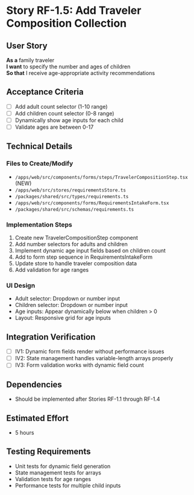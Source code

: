 # Story RF-1.5: Add Traveler Composition Collection

## User Story
**As a** family traveler  
**I want** to specify the number and ages of children  
**So that** I receive age-appropriate activity recommendations

## Acceptance Criteria
- [ ] Add adult count selector (1-10 range)
- [ ] Add children count selector (0-8 range)
- [ ] Dynamically show age inputs for each child
- [ ] Validate ages are between 0-17

## Technical Details

### Files to Create/Modify
- `/apps/web/src/components/forms/steps/TravelerCompositionStep.tsx` (NEW)
- `/apps/web/src/stores/requirementsStore.ts`
- `/packages/shared/src/types/requirements.ts`
- `/apps/web/src/components/forms/RequirementsIntakeForm.tsx`
- `/packages/shared/src/schemas/requirements.ts`

### Implementation Steps
1. Create new TravelerCompositionStep component
2. Add number selectors for adults and children
3. Implement dynamic age input fields based on children count
4. Add to form step sequence in RequirementsIntakeForm
5. Update store to handle traveler composition data
6. Add validation for age ranges

### UI Design
- Adult selector: Dropdown or number input
- Children selector: Dropdown or number input  
- Age inputs: Appear dynamically below when children > 0
- Layout: Responsive grid for age inputs

## Integration Verification
- [ ] IV1: Dynamic form fields render without performance issues
- [ ] IV2: State management handles variable-length arrays properly
- [ ] IV3: Form validation works with dynamic field count

## Dependencies
- Should be implemented after Stories RF-1.1 through RF-1.4

## Estimated Effort
- 5 hours

## Testing Requirements
- Unit tests for dynamic field generation
- State management tests for arrays
- Validation tests for age ranges
- Performance tests for multiple child inputs